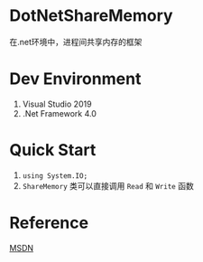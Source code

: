 # DotNetShareMemory
在.net环境中，进程间共享内存的框架

# Dev Environment
1. Visual Studio 2019
2. .Net Framework 4.0

# Quick Start
1. `using System.IO;`
2. `ShareMemory` 类可以直接调用 `Read` 和 `Write` 函数

# Reference
[MSDN](https://docs.microsoft.com/zh-cn/dotnet/api/system.io.memorymappedfiles.memorymappedfile?view=netcore-3.1)